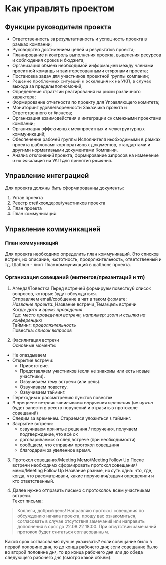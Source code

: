 # Как управлять проектом

## Функции руководителя проекта
- Ответственность за результативность и успешность проекта в рамках компании; 
- Руководство достижением целей и результатов проекта; 
- Планирование и контроль выполнения проекта, выделения ресурсов и соблюдения сроков и бюджета; 
- Организация обмена необходимой информацией между членами проектной команды и заинтересованными сторонами проекта; 
- Постановка задач для участников проектной группы компании; 
- Решение проблемных ситуаций и эскалация их на УКП, в случае выхода за пределы полномочий; 
- Определение стратегии реагирования на риски различного характера; 
- Формирование отчетности по проекту для Управляющего комитета; 
- Мониторинг удовлетворенности Заказчика проекта и Ответственного от бизнеса; 
- Организация взаимодействия и интеграции со смежными проектами компании; 
- Организация эффективных межпроектных и межструктурных коммуникаций; 
- Обеспечение рабочей группы Исполнителя необходимыми в рамках проекта шаблонами корпоративных документов, стандартами и другими нормативными документами Компании. 
- Анализ отклонений проекта, формирование запросов на изменение и их эскалация на УКП для принятия решения. 

## Управление интеграцией
Для проекта должны быть сформированны документы:
1. Устав проекта
2. Реестр стейкхолдеров/участников проекта
3. План проекта
4. План коммуникаций

## Управление коммуникацией
### План коммуникаций
Для проекта необходимо определить план коммуникаций. Это списков встреч, их описание, частотность, продолжительность, ответственный и тд.
Шаблон - лист План коммуникаций в шаблоне проекта.


### Организация совещаний (митингов/презентаций и тп)
1. Агенда/Повестка
   Перед встречей формируем повестку6 список вопросов, которые будут обсуждаться.  
   Отправляем email/сообщение в чат в таком формате:  
   _Название проекта_:_Название встречи_Тема/цель встречи  
   Когда: _дата и время проведения_  
   Где: _место проведения встречи, например: zoom и ссылка на конференцию_  
   Тайминг: _продолжительность_  
   Повестка: _список вопросов_  
    
2. Фасилитация встречи  
  Основные моменты:
  - Не опаздываем
  - Открытие встречи:
     - Приветствие.
     - Представляем участников (если не знакомы или есть новые участники).
     - Озвучиваем тему встречи (или цель).
     - Озвучиваем повестку.
     - Озвучиваем тайминг.
  - Переходим к рассмотрению пунктов повестки
  - В процессе встречи записываем поручения и решения (их нужно будет занести в реестр поручений и отразить в протоколе совещаний)
  - Следим за временем. Стараемся уложиться в тайминг.
  - Закрытие встречи:
     - озвучиваем принятые решения / поручения, получаем подтверждение, что всё ок
     - договариваемся о след встрече (при необходимости)
     - сообщаем, что отправим протокол совещания
     - благодарим за уделенное время.
    
3. Протокол совещания/Meeting Mемо/Meeting Follow Up 
После встречи необходимо сформировать протокол совещания/мемо/Meeting Follow Up
Название разные, но суть одна: что, где, когда, что рассматривали, какие поручения/задачи определили и кто ответственный.

5. Далее нужно отправить письмо с протоколом всем участникам встречи.  
Текст письма:  
> Коллеги, добрый день! Направляю протокол совещания по обсуждению начала проекта, прошу вас ознакомиться, согласовать в случае отсутствия замечаний или направить дополнения в срок до 22.08.22 18:00. При отсутствии замечаний протокол будет считаться согласованным.  

Какой срок согласования лучше указывать? если совещание было в первой половине дня, то до конца рабочего дня; если совещание было во второй половине дня, то до конца рабочего дня или до обеда следующего рабочего дня (смотря какой объём).  
